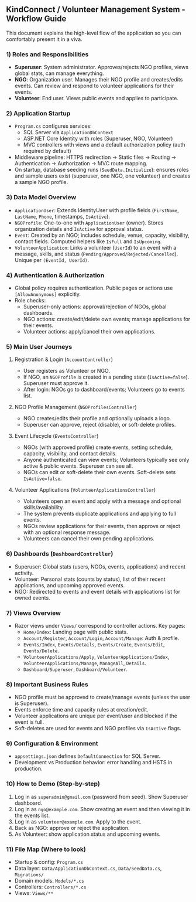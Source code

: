 ## KindConnect / Volunteer Management System - Workflow Guide

This document explains the high-level flow of the application so you can comfortably present it in a viva.

### 1) Roles and Responsibilities
- **Superuser**: System administrator. Approves/rejects NGO profiles, views global stats, can manage everything.
- **NGO**: Organization user. Manages their NGO profile and creates/edits events. Can review and respond to volunteer applications for their events.
- **Volunteer**: End user. Views public events and applies to participate.

### 2) Application Startup
- `Program.cs` configures services:
  - SQL Server via `ApplicationDbContext`
  - ASP.NET Core Identity with roles (Superuser, NGO, Volunteer)
  - MVC controllers with views and a default authorization policy (auth required by default)
- Middleware pipeline: HTTPS redirection → Static files → Routing → Authentication → Authorization → MVC route mapping.
- On startup, database seeding runs (`SeedData.Initialize`): ensures roles and sample users exist (superuser, one NGO, one volunteer) and creates a sample NGO profile.

### 3) Data Model Overview
- `ApplicationUser`: Extends IdentityUser with profile fields (`FirstName`, `LastName`, `Phone`, timestamps, `IsActive`).
- `NGOProfile`: One-to-one with `ApplicationUser` (owner). Stores organization details and `IsActive` for approval status.
- `Event`: Created by an NGO; includes schedule, venue, capacity, visibility, contact fields. Computed helpers like `IsFull` and `IsUpcoming`.
- `VolunteerApplication`: Links a volunteer (`UserId`) to an event with a message, skills, and status (`Pending/Approved/Rejected/Cancelled`). Unique per `(EventId, UserId)`.

### 4) Authentication & Authorization
- Global policy requires authentication. Public pages or actions use `[AllowAnonymous]` explicitly.
- Role checks:
  - Superuser-only actions: approval/rejection of NGOs, global dashboards.
  - NGO actions: create/edit/delete own events; manage applications for their events.
  - Volunteer actions: apply/cancel their own applications.

### 5) Main User Journeys
1. Registration & Login (`AccountController`)
   - User registers as Volunteer or NGO.
   - If NGO, an `NGOProfile` is created in a pending state (`IsActive=false`). Superuser must approve it.
   - After login: NGOs go to dashboard/events; Volunteers go to events list.

2. NGO Profile Management (`NGOProfilesController`)
   - NGO creates/edits their profile and optionally uploads a logo.
   - Superuser can approve, reject (disable), or soft-delete profiles.

3. Event Lifecycle (`EventsController`)
   - NGOs (with approved profile) create events, setting schedule, capacity, visibility, and contact details.
   - Anyone authenticated can view events; Volunteers typically see only active & public events. Superuser can see all.
   - NGOs can edit or soft-delete their own events. Soft-delete sets `IsActive=false`.

4. Volunteer Applications (`VolunteerApplicationsController`)
   - Volunteers open an event and apply with a message and optional skills/availability.
   - The system prevents duplicate applications and applying to full events.
   - NGOs review applications for their events, then approve or reject with an optional response message.
   - Volunteers can cancel their own pending applications.

### 6) Dashboards (`DashboardController`)
- Superuser: Global stats (users, NGOs, events, applications) and recent activity.
- Volunteer: Personal stats (counts by status), list of their recent applications, and upcoming approved events.
- NGO: Redirected to events and event details with applications list for owned events.

### 7) Views Overview
- Razor views under `Views/` correspond to controller actions. Key pages:
  - `Home/Index`: Landing page with public stats.
  - `Account/Register`, `Account/Login`, `Account/Manage`: Auth & profile.
  - `Events/Index`, `Events/Details`, `Events/Create`, `Events/Edit`, `Events/Delete`.
  - `VolunteerApplications/Apply`, `VolunteerApplications/Index`, `VolunteerApplications/Manage`, `ManageAll`, `Details`.
  - `Dashboard/Superuser`, `Dashboard/Volunteer`.

### 8) Important Business Rules
- NGO profile must be approved to create/manage events (unless the user is Superuser).
- Events enforce time and capacity rules at creation/edit.
- Volunteer applications are unique per event/user and blocked if the event is full.
- Soft-deletes are used for events and NGO profiles via `IsActive` flags.

### 9) Configuration & Environment
- `appsettings.json` defines `DefaultConnection` for SQL Server.
- Development vs Production behavior: error handling and HSTS in production.

### 10) How to Demo (Step-by-step)
1. Log in as `superadmin@gmail.com` (password from seed). Show Superuser dashboard.
2. Log in as `ngo@example.com`. Show creating an event and then viewing it in the events list.
3. Log in as `volunteer@example.com`. Apply to the event.
4. Back as NGO: approve or reject the application.
5. As Volunteer: show application status and upcoming events.

### 11) File Map (Where to look)
- Startup & config: `Program.cs`
- Data layer: `Data/ApplicationDbContext.cs`, `Data/SeedData.cs`, `Migrations/`
- Domain models: `Models/*.cs`
- Controllers: `Controllers/*.cs`
- Views: `Views/**`


